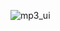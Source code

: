 ![mp3_ui](https://user-images.githubusercontent.com/76393020/114665036-7b295300-9d37-11eb-834a-8db8797988ab.png)
